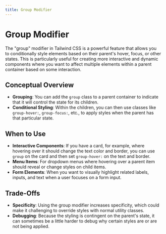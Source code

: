 ```yaml
---
title: Group Modifier
---
```


# Group Modifier

The "group" modifier in Tailwind CSS is a powerful feature that allows you to conditionally style elements based on their parent's hover, focus, or other states. This is particularly useful for creating more interactive and dynamic components where you want to affect multiple elements within a parent container based on some interaction.

## Conceptual Overview

- **Grouping**: You can add the `group` class to a parent container to indicate that it will control the state for its children.
- **Conditional Styling**: Within the children, you can then use classes like `group-hover:`, `group-focus:`, etc., to apply styles when the parent has that particular state.

## When to Use

- **Interactive Components**: If you have a card, for example, where hovering over it should change the text color and border, you can use `group` on the card and then set `group-hover:` on the text and border.
- **Menu Items**: For dropdown menus where hovering over a parent item should reveal or change styles on child items.
- **Form Elements**: When you want to visually highlight related labels, inputs, and text when a user focuses on a form input.

## Trade-Offs

- **Specificity**: Using the group modifier increases specificity, which could make it challenging to override styles with normal utility classes.
- **Debugging**: Because the styling is contingent on the parent's state, it can sometimes be a little harder to debug why certain styles are or are not being applied.
